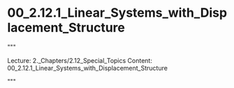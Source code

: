 # 00_2.12.1_Linear_Systems_with_Displacement_Structure

"""

Lecture: 2._Chapters/2.12_Special_Topics
Content: 00_2.12.1_Linear_Systems_with_Displacement_Structure

"""

